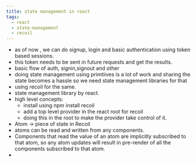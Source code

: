 ```yaml
---
title: state management in react
tags:
  - react
  - state-management
  - recoil
---
```

- as of now , we can do signup, login and basic authentication using token based sessions.
- this token needs to be sent in future requests and get the results.
- basic flow of auth, signin,signout and other 
- doing state management using primtiives is a lot of work and sharing the state becomes a hassle so we need state management libraries for that 
- using recoil for the same.
-  state management library by react.
- high level concepts:
	- install using npm install recoil
	- add a top level provider in the react root for recoil
	- doing this in the root to make the provider take control of it.
- Atom -> piece of state in Recoil
- atoms can be read and written from any components.
- Components that read the value of an atom are implicitly subscribed to that atom, so any atom updates will result in pre-render of all the components subscribed to that atom.
- 